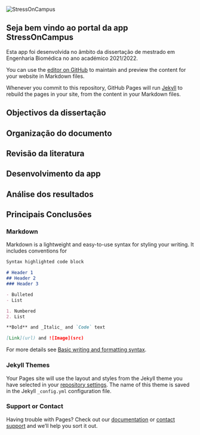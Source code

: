 ![StressOnCampus](https://user-images.githubusercontent.com/70272854/168430363-de6e3416-a647-4a50-b8a5-e501f0ef2d42.svg)

## Seja bem vindo ao portal da app StressOnCampus

Esta app foi desenvolvida no âmbito da dissertação de mestrado em Engenharia Biomédica no ano académico 2021/2022. 

You can use the [editor on GitHub](https://github.com/mpambasange/StressOnCampus/edit/gh-pages/index.md) to maintain and preview the content for your website in Markdown files.

Whenever you commit to this repository, GitHub Pages will run [Jekyll](https://jekyllrb.com/) to rebuild the pages in your site, from the content in your Markdown files.

## Objectivos da dissertação

## Organização do documento

## Revisão da literatura

## Desenvolvimento da app

## Análise dos resultados

## Principais Conclusões

### Markdown
Markdown is a lightweight and easy-to-use syntax for styling your writing. It includes conventions for

```markdown
Syntax highlighted code block

# Header 1
## Header 2
### Header 3

- Bulleted
- List

1. Numbered
2. List

**Bold** and _Italic_ and `Code` text

[Link](url) and ![Image](src)
```

For more details see [Basic writing and formatting syntax](https://docs.github.com/en/github/writing-on-github/getting-started-with-writing-and-formatting-on-github/basic-writing-and-formatting-syntax).

### Jekyll Themes

Your Pages site will use the layout and styles from the Jekyll theme you have selected in your [repository settings](https://github.com/mpambasange/StressOnCampus/settings/pages). The name of this theme is saved in the Jekyll `_config.yml` configuration file.

### Support or Contact

Having trouble with Pages? Check out our [documentation](https://docs.github.com/categories/github-pages-basics/) or [contact support](https://support.github.com/contact) and we’ll help you sort it out.
